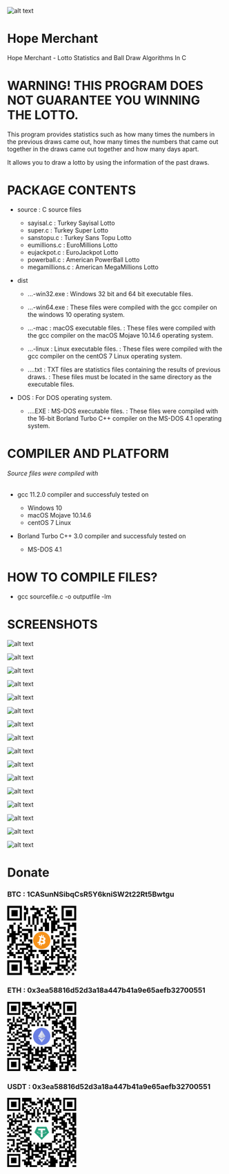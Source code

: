 ![alt text](https://github.com/tipirdamaz/hope-merchant/blob/main/screenshots/preview.png)

# Hope Merchant
Hope Merchant - Lotto Statistics and Ball Draw Algorithms In C


# WARNING! THIS PROGRAM DOES NOT GUARANTEE YOU WINNING THE LOTTO.

This program provides statistics such as how many times the numbers in the previous draws came out, how many times the numbers that came out together in the draws came out together and how many days apart.

It allows you to draw a lotto by using the information of the past draws.


# PACKAGE CONTENTS

- source				: C source files

	- sayisal.c			: Turkey Sayisal Lotto
	- super.c			: Turkey Super Lotto
	- sanstopu.c		: Turkey Sans Topu Lotto
	- eumillions.c		: EuroMillions Lotto
	- eujackpot.c		: EuroJackpot Lotto
	- powerball.c		: American PowerBall Lotto
	- megamillions.c	: American MegaMillions Lotto


- dist

	- ...-win32.exe		: Windows 32 bit and 64 bit executable files.
	- ...-win64.exe		: These files were compiled with the gcc compiler on the windows 10 operating system.

	- ...-mac			: macOS executable files.
						: These files were compiled with the gcc compiler on the macOS Mojave 10.14.6 operating system.

	- ...-linux			: Linux executable files.
						: These files were compiled with the gcc compiler on the centOS 7 Linux operating system.

	- ....txt			: TXT files are statistics files containing the results of previous draws.
						: These files must be located in the same directory as the executable files.


- DOS					: For DOS operating system. 

	- ....EXE			: MS-DOS executable files.
						: These files were compiled with the 16-bit Borland Turbo C++ compiler on the MS-DOS 4.1 operating system.



# COMPILER AND PLATFORM

###### Source files were compiled with 

- gcc 11.2.0 compiler and successfuly tested on

	- Windows 10
	- macOS Mojave 10.14.6
	- centOS 7 Linux

- Borland Turbo C++ 3.0 compiler and successfuly tested on

	- MS-DOS 4.1


# HOW TO COMPILE FILES?

- gcc sourcefile.c -o outputfile -lm


# SCREENSHOTS

![alt text](https://github.com/tipirdamaz/hope-merchant/blob/main/screenshots/01.png)

![alt text](https://github.com/tipirdamaz/hope-merchant/blob/main/screenshots/02.png)

![alt text](https://github.com/tipirdamaz/hope-merchant/blob/main/screenshots/03.png)

![alt text](https://github.com/tipirdamaz/hope-merchant/blob/main/screenshots/04.png)

![alt text](https://github.com/tipirdamaz/hope-merchant/blob/main/screenshots/05.png)

![alt text](https://github.com/tipirdamaz/hope-merchant/blob/main/screenshots/06.png)

![alt text](https://github.com/tipirdamaz/hope-merchant/blob/main/screenshots/07.png)

![alt text](https://github.com/tipirdamaz/hope-merchant/blob/main/screenshots/08.png)

![alt text](https://github.com/tipirdamaz/hope-merchant/blob/main/screenshots/09.png)

![alt text](https://github.com/tipirdamaz/hope-merchant/blob/main/screenshots/10.png)

![alt text](https://github.com/tipirdamaz/hope-merchant/blob/main/screenshots/11.png)

![alt text](https://github.com/tipirdamaz/hope-merchant/blob/main/screenshots/12.png)

![alt text](https://github.com/tipirdamaz/hope-merchant/blob/main/screenshots/13.png)

![alt text](https://github.com/tipirdamaz/hope-merchant/blob/main/screenshots/14.png)

![alt text](https://github.com/tipirdamaz/hope-merchant/blob/main/screenshots/15.png)

![alt text](https://github.com/tipirdamaz/hope-merchant/blob/main/screenshots/16.png)


# Donate
### BTC : 1CASunNSibqCsR5Y6kniSW2t22Rt5Bwtgu
![alt text](https://github.com/tipirdamaz/migallery/blob/main/donate/btc.png)
### ETH : 0x3ea58816d52d3a18a447b41a9e65aefb32700551
![alt text](https://github.com/tipirdamaz/migallery/blob/main/donate/eth.png)
### USDT : 0x3ea58816d52d3a18a447b41a9e65aefb32700551
![alt text](https://github.com/tipirdamaz/migallery/blob/main/donate/usdt.png)
